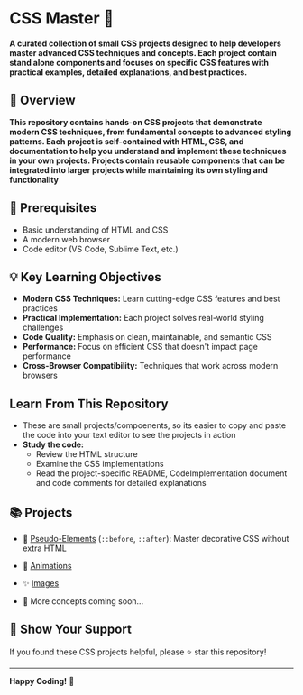 # CSS Master 🎨

**A curated collection of small CSS projects designed to help developers master advanced CSS techniques and concepts. Each project contain stand alone components and focuses on specific CSS features with practical examples, detailed explanations, and best practices.**

## 🚀 Overview

**This repository contains hands-on CSS projects that demonstrate modern CSS techniques, from fundamental concepts to advanced styling patterns. Each project is self-contained with HTML, CSS, and documentation to help you understand and implement these techniques in your own projects. Projects contain reusable components that can be integrated into larger projects while maintaining its own styling and functionality**

## 🔧 Prerequisites

- Basic understanding of HTML and CSS
- A modern web browser
- Code editor (VS Code, Sublime Text, etc.)

## 💡 Key Learning Objectives

- **Modern CSS Techniques:** Learn cutting-edge CSS features and best practices
- **Practical Implementation:** Each project solves real-world styling challenges
- **Code Quality:** Emphasis on clean, maintainable, and semantic CSS
- **Performance:** Focus on efficient CSS that doesn't impact page performance
- **Cross-Browser Compatibility:** Techniques that work across modern browsers

## Learn From This Repository
- These are small projects/compoenents, so its easier to copy and paste the code into your text editor to see the projects in action
- **Study the code:**
   - Review the HTML structure
   - Examine the CSS implementations
   - Read the project-specific README, CodeImplementation document and code comments for detailed explanations

## 📚 Projects

- 🔸 [Pseudo-Elements](./pseudo-elements/README.md) (`::before`, `::after`): Master decorative CSS without extra HTML
- 📱 [Animations](./animations/README.md)
- ✨ [Images](./images/README.md)

- 🚧 More concepts coming soon...


## 🌟 Show Your Support

If you found these CSS projects helpful, please ⭐ star this repository!

---

**Happy Coding!** 🚀
